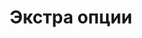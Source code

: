 ---
title: Экстра опции
layout: category
category: "extras"
permalink: /ru/category/extras
lang: ru
---
